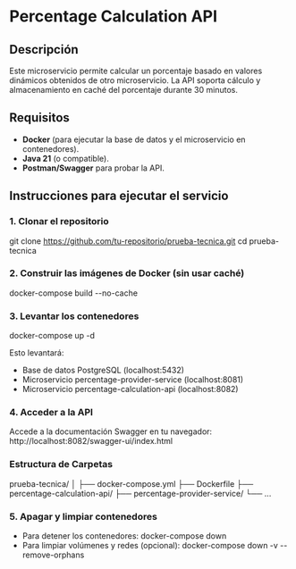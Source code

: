 # Percentage Calculation API

## Descripción

Este microservicio permite calcular un porcentaje basado en valores dinámicos obtenidos de otro microservicio. La API soporta cálculo y almacenamiento en caché del porcentaje durante 30 minutos.

## Requisitos

- **Docker** (para ejecutar la base de datos y el microservicio en contenedores).
- **Java 21** (o compatible).
- **Postman/Swagger** para probar la API.

## Instrucciones para ejecutar el servicio

### 1. Clonar el repositorio

git clone https://github.com/tu-repositorio/prueba-tecnica.git
cd prueba-tecnica

### 2. Construir las imágenes  de Docker (sin usar caché)
docker-compose build --no-cache

### 3. Levantar los contenedores
docker-compose up -d

Esto levantará:
- Base de datos PostgreSQL (localhost:5432)
- Microservicio percentage-provider-service (localhost:8081)
- Microservicio percentage-calculation-api (localhost:8082)

### 4. Acceder a la API
Accede a la documentación Swagger en tu navegador:
http://localhost:8082/swagger-ui/index.html

### Estructura de Carpetas
prueba-tecnica/
│
├── docker-compose.yml
├── Dockerfile
├── percentage-calculation-api/
├── percentage-provider-service/
└── ...

### 5. Apagar y limpiar contenedores

- Para detener los contenedores:
    docker-compose down
- Para limpiar volúmenes y redes (opcional):
    docker-compose down -v --remove-orphans




